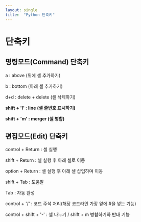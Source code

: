 ```yaml
---
layout: single
title:  "Python 단축키"
---
```


# 단축키   

## 명령모드(Command) 단축키   
   
a : above (위에 셀 추가하기)   
   
b : bottom (아래 셀 추가하기)   
   
d+d : delete + delete (셀 삭제하기)   
   
**shift + 'l' : line (셀 줄번호 표시하기)**   
   
**shift + 'm' : merger (셀 병합)**   


## 편집모드(Edit) 단축키   
   
control + Return : 셀 실행   
   
shift + Return : 셀 실행 후 아래 셀로 이동   
    
option + Return : 셀 실행 후 아래 셀 삽입하며 이동    
   
shift + Tab : 도움말   
   
Tab : 자동 완성   
   
control + '/' : 코드 주석 처리(해당 코드라인 가장 앞에 #을 넣는 기능)   
   
control + shift + '-' : 셀 나누기 / shift + m 병합하기와 반대 기능   
